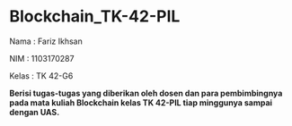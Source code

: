 # Blockchain_TK-42-PIL

Nama  : Fariz Ikhsan

NIM   : 1103170287

Kelas : TK 42-G6

**Berisi tugas-tugas yang diberikan oleh dosen dan para pembimbingnya pada mata kuliah Blockchain kelas TK 42-PIL tiap minggunya sampai dengan UAS.**
